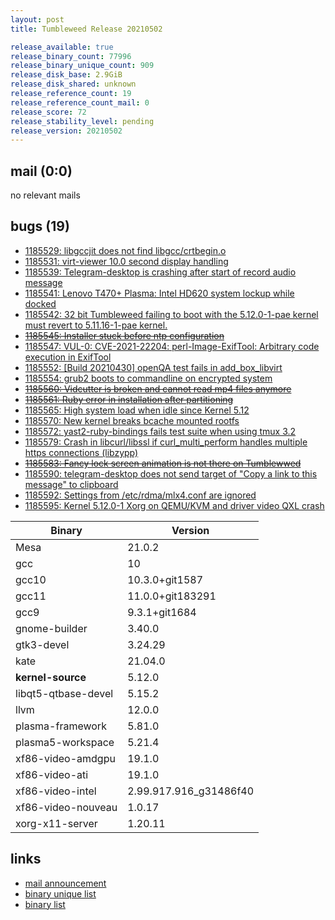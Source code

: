 ```yaml
---
layout: post
title: Tumbleweed Release 20210502

release_available: true
release_binary_count: 77996
release_binary_unique_count: 909
release_disk_base: 2.9GiB
release_disk_shared: unknown
release_reference_count: 19
release_reference_count_mail: 0
release_score: 72
release_stability_level: pending
release_version: 20210502
---
```


## mail (0:0)

no relevant mails

## bugs (19)

<!--more-->

- [1185529: libgccjit does not find libgcc/crtbegin.o](https://bugzilla.opensuse.org/show_bug.cgi?id=1185529)
- [1185531: virt-viewer 10.0 second display handling](https://bugzilla.opensuse.org/show_bug.cgi?id=1185531)
- [1185539: Telegram-desktop is crashing after start of record audio message](https://bugzilla.opensuse.org/show_bug.cgi?id=1185539)
- [1185541: Lenovo T470+ Plasma: Intel HD620 system lockup while docked](https://bugzilla.opensuse.org/show_bug.cgi?id=1185541)
- [1185542: 32 bit Tumbleweed failing to boot with the 5.12.0-1-pae kernel must revert to 5.11.16-1-pae kernel.](https://bugzilla.opensuse.org/show_bug.cgi?id=1185542)
- ~~[1185545: Installer stuck before ntp configuration](https://bugzilla.opensuse.org/show_bug.cgi?id=1185545)~~
- [1185547: VUL-0: CVE-2021-22204: perl-Image-ExifTool: Arbitrary code execution in ExifTool](https://bugzilla.opensuse.org/show_bug.cgi?id=1185547)
- [1185552: \[Build 20210430\] openQA test fails in add_box_libvirt](https://bugzilla.opensuse.org/show_bug.cgi?id=1185552)
- [1185554: grub2 boots to commandline on encrypted system](https://bugzilla.opensuse.org/show_bug.cgi?id=1185554)
- ~~[1185560: Vidcutter is broken and cannot read mp4 files anymore](https://bugzilla.opensuse.org/show_bug.cgi?id=1185560)~~
- ~~[1185561: Ruby error in installation after partitioning](https://bugzilla.opensuse.org/show_bug.cgi?id=1185561)~~
- [1185565: High system load when idle since Kernel 5.12](https://bugzilla.opensuse.org/show_bug.cgi?id=1185565)
- [1185570: New kernel breaks bcache mounted rootfs](https://bugzilla.opensuse.org/show_bug.cgi?id=1185570)
- [1185572: yast2-ruby-bindings fails test suite when using  tmux 3.2](https://bugzilla.opensuse.org/show_bug.cgi?id=1185572)
- [1185579: Crash in libcurl/libssl if curl_multi_perform handles multiple https connections (libzypp)](https://bugzilla.opensuse.org/show_bug.cgi?id=1185579)
- ~~[1185583: Fancy lock screen animation is not there on Tumblewwed](https://bugzilla.opensuse.org/show_bug.cgi?id=1185583)~~
- [1185590: telegram-desktop does not send target of "Copy a link to this message" to clipboard](https://bugzilla.opensuse.org/show_bug.cgi?id=1185590)
- [1185592: Settings from /etc/rdma/mlx4.conf are ignored](https://bugzilla.opensuse.org/show_bug.cgi?id=1185592)
- [1185595: Kernel 5.12.0-1 Xorg on QEMU/KVM and driver video QXL crash](https://bugzilla.opensuse.org/show_bug.cgi?id=1185595)

Binary | Version
--- | ---
Mesa | 21.0.2
gcc | 10
gcc10 | 10.3.0+git1587
gcc11 | 11.0.0+git183291
gcc9 | 9.3.1+git1684
gnome-builder | 3.40.0
gtk3-devel | 3.24.29
kate | 21.04.0
**kernel-source** | 5.12.0
libqt5-qtbase-devel | 5.15.2
llvm | 12.0.0
plasma-framework | 5.81.0
plasma5-workspace | 5.21.4
xf86-video-amdgpu | 19.1.0
xf86-video-ati | 19.1.0
xf86-video-intel | 2.99.917.916_g31486f40
xf86-video-nouveau | 1.0.17
xorg-x11-server | 1.20.11

## links

- [mail announcement](https://github.com/boombatower/tumbleweed-review/issues/10)
- [binary unique list](http://download.opensuse.org/history/20210502/rpm.unique.list)
- [binary list](http://download.opensuse.org/history/20210502/rpm.list)
